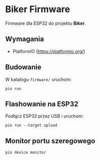 # Biker Firmware

Firmware dla ESP32 do projektu **Biker**.

## Wymagania

- PlatformIO (https://platformio.org/)

## Budowanie

W katalogu `firmware/` uruchom:

```
pio run
```

## Flashowanie na ESP32

Podłącz ESP32 przez USB i uruchom:

```
pio run --target upload
```

## Monitor portu szeregowego

```
pio device monitor